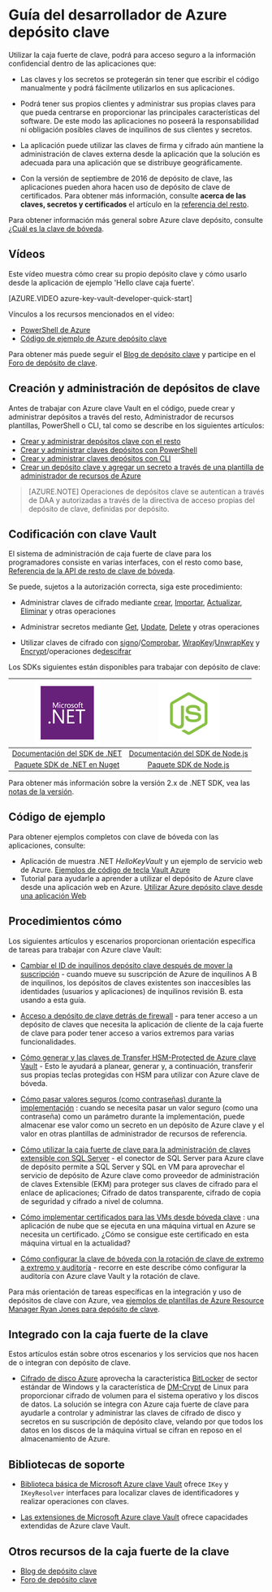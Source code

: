 <properties
   pageTitle="Clave de la Guía del desarrollador de depósito | Microsoft Azure"
   description="Los desarrolladores pueden utilizar el depósito de Azure clave para administrar claves de cifrado en el entorno de Microsoft Azure. "
   services="key-vault"
   documentationCenter=""
   authors="BrucePerlerMS"
   manager="mbaldwin"
   editor="bruceper" />
<tags
   ms.service="key-vault"
   ms.devlang="na"
   ms.topic="article"
   ms.tgt_pltfrm="na"
   ms.workload="identity"
   ms.date="10/03/2016"
   ms.author="bruceper" />

# <a name="azure-key-vault-developers-guide"></a>Guía del desarrollador de Azure depósito clave
Utilizar la caja fuerte de clave, podrá para acceso seguro a la información confidencial dentro de las aplicaciones que:

- Las claves y los secretos se protegerán sin tener que escribir el código manualmente y podrá fácilmente utilizarlos en sus aplicaciones.
- Podrá tener sus propios clientes y administrar sus propias claves para que pueda centrarse en proporcionar las principales características del software. De este modo las aplicaciones no poseerá la responsabilidad ni obligación posibles claves de inquilinos de sus clientes y secretos.
- La aplicación puede utilizar las claves de firma y cifrado aún mantiene la administración de claves externa desde la aplicación que la solución es adecuada para una aplicación que se distribuye geográficamente.

- Con la versión de septiembre de 2016 de depósito de clave, las aplicaciones pueden ahora hacen uso de depósito de clave de certificados. Para obtener más información, consulte **acerca de las claves, secretos y certificados** el artículo en la [referencia del resto](https://msdn.microsoft.com/library/azure/dn903623.aspx).

Para obtener información más general sobre Azure clave depósito, consulte [¿Cuál es la clave de bóveda](key-vault-whatis.md).

## <a name="videos"></a>Vídeos
Este vídeo muestra cómo crear su propio depósito clave y cómo usarlo desde la aplicación de ejemplo 'Hello clave caja fuerte'.

[AZURE.VIDEO azure-key-vault-developer-quick-start]

Vínculos a los recursos mencionados en el vídeo:
- [PowerShell de Azure](http://go.microsoft.com/fwlink/p/?linkid=320376&clcid=0x409)
- [Código de ejemplo de Azure depósito clave](http://go.microsoft.com/fwlink/?LinkId=521527&clcid=0x409)

Para obtener más puede seguir el [Blog de depósito clave](http://aka.ms/kvblog) y participe en el [Foro de depósito de clave](http://aka.ms/kvforum).

## <a name="creating-and-managing-key-vaults"></a>Creación y administración de depósitos de clave

Antes de trabajar con Azure clave Vault en el código, puede crear y administrar depósitos a través del resto, Administrador de recursos plantillas, PowerShell o CLI, tal como se describe en los siguientes artículos:

- [Crear y administrar depósitos clave con el resto](https://msdn.microsoft.com/library/azure/mt620024.aspx)
- [Crear y administrar claves depósitos con PowerShell](key-vault-get-started.md)
- [Crear y administrar claves depósitos con CLI](key-vault-manage-with-cli.md)
- [Crear un depósito clave y agregar un secreto a través de una plantilla de administrador de recursos de Azure](../resource-manager-template-keyvault.md)

>[AZURE.NOTE] Operaciones de depósitos clave se autentican a través de DAA y autorizadas a través de la directiva de acceso propias del depósito de clave, definidas por depósito.

## <a name="coding-with-key-vault"></a>Codificación con clave Vault

El sistema de administración de caja fuerte de clave para los programadores consiste en varias interfaces, con el resto como base, [Referencia de la API de resto de clave de bóveda](https://msdn.microsoft.com/library/azure/dn903609.aspx).

Se puede, sujetos a la autorización correcta, siga este procedimiento:

- Administrar claves de cifrado mediante [crear](https://msdn.microsoft.com/library/azure/dn903634.aspx), [Importar](https://msdn.microsoft.com/library/azure/dn903626.aspx), [Actualizar](https://msdn.microsoft.com/library/azure/dn903616.aspx), [Eliminar](https://msdn.microsoft.com/library/azure/dn903611.aspx) y otras operaciones

- Administrar secretos mediante [Get](https://msdn.microsoft.com/library/azure/dn903633.aspx), [Update](https://msdn.microsoft.com/library/azure/dn986818.aspx), [Delete](https://msdn.microsoft.com/library/azure/dn903613.aspx) y otras operaciones

- Utilizar claves de cifrado con [signo](https://msdn.microsoft.com/library/azure/dn878096.aspx)/[Comprobar](https://msdn.microsoft.com/library/azure/dn878082.aspx), [WrapKey](https://msdn.microsoft.com/library/azure/dn878066.aspx)/[UnwrapKey](https://msdn.microsoft.com/library/azure/dn878079.aspx) y [Encrypt](https://msdn.microsoft.com/library/azure/dn878060.aspx)/operaciones de[descifrar](https://msdn.microsoft.com/library/azure/dn878097.aspx)

Los SDKs siguientes están disponibles para trabajar con depósito de clave:

|[![.NET](./media/key-vault-developers-guide/msft.netlogo_purple.png)](https://msdn.microsoft.com/library/mt765854.aspx)|[![Node.js](./media/key-vault-developers-guide/nodejs.png)](http://azure.github.io/azure-sdk-for-node/azure-arm-keyvault/latest)
|:--:|:--:|
|[Documentación del SDK de .NET](https://msdn.microsoft.com/library/mt765854.aspx)|[Documentación del SDK de Node.js](http://azure.github.io/azure-sdk-for-node/azure-arm-keyvault/latest)|
|[Paquete SDK de .NET en Nuget](http://www.nuget.org/packages/Microsoft.Azure.KeyVault)|[Paquete SDK de Node.js](https://www.npmjs.com/package/azure-keyvault)|

Para obtener más información sobre la versión 2.x de .NET SDK, vea las [notas de la versión](key-vault-dotnet2api-release-notes.md).

## <a name="example-code"></a>Código de ejemplo
Para obtener ejemplos completos con clave de bóveda con las aplicaciones, consulte:

- Aplicación de muestra .NET *HelloKeyVault* y un ejemplo de servicio web de Azure. [Ejemplos de código de tecla Vault Azure](http://www.microsoft.com/download/details.aspx?id=45343)
- Tutorial para ayudarle a aprender a utilizar el depósito de Azure clave desde una aplicación web en Azure. [Utilizar Azure depósito clave desde una aplicación Web](key-vault-use-from-web-application.md)

## <a name="how-tos"></a>Procedimientos cómo

Los siguientes artículos y escenarios proporcionan orientación específica de tareas para trabajar con Azure clave Vault:

- [Cambiar el ID de inquilinos depósito clave después de mover la suscripción](key-vault-subscription-move-fix.md) - cuando mueve su suscripción de Azure de inquilinos A B de inquilinos, los depósitos de claves existentes son inaccesibles las identidades (usuarios y aplicaciones) de inquilinos revisión B. esta usando a esta guía.
- [Acceso a depósito de clave detrás de firewall](key-vault-access-behind-firewall.md) - para tener acceso a un depósito de claves que necesita la aplicación de cliente de la caja fuerte de clave para poder tener acceso a varios extremos para varias funcionalidades.

- [Cómo generar y las claves de Transfer HSM-Protected de Azure clave Vault](key-vault-hsm-protected-keys.md) - Esto le ayudará a planear, generar y, a continuación, transferir sus propias teclas protegidas con HSM para utilizar con Azure clave de bóveda.
- [Cómo pasar valores seguros (como contraseñas) durante la implementación](../resource-manager-keyvault-parameter.md) : cuando se necesita pasar un valor seguro (como una contraseña) como un parámetro durante la implementación, puede almacenar ese valor como un secreto en un depósito de Azure clave y el valor en otras plantillas de administrador de recursos de referencia.
- [Cómo utilizar la caja fuerte de clave para la administración de claves extensible con SQL Server](https://msdn.microsoft.com/library/dn198405.aspx) - el conector de SQL Server para Azure clave de depósito permite a SQL Server y SQL en VM para aprovechar el servicio de depósito de Azure clave como proveedor de administración de claves Extensible (EKM) para proteger sus claves de cifrado para el enlace de aplicaciones; Cifrado de datos transparente, cifrado de copia de seguridad y cifrado a nivel de columna.
- [Cómo implementar certificados para las VMs desde bóveda clave](https://blogs.technet.microsoft.com/kv/2015/07/14/deploy-certificates-to-vms-from-customer-managed-key-vault/) : una aplicación de nube que se ejecuta en una máquina virtual en Azure se necesita un certificado. ¿Cómo se consigue este certificado en esta máquina virtual en la actualidad?
- [Cómo configurar la clave de bóveda con la rotación de clave de extremo a extremo y auditoría](key-vault-key-rotation-log-monitoring.md) - recorre en este describe cómo configurar la auditoría con Azure clave Vault y la rotación de clave.

Para más orientación de tareas específicas en la integración y uso de depósitos de clave con Azure, vea [ejemplos de plantillas de Azure Resource Manager Ryan Jones para depósito de clave](https://github.com/rjmax/ArmExamples/tree/master/keyvaultexamples).

## <a name="integrated-with-key-vault"></a>Integrado con la caja fuerte de la clave

Estos artículos están sobre otros escenarios y los servicios que nos hacen de o integran con depósito de clave.

- [Cifrado de disco Azure](../security/azure-security-disk-encryption.md) aprovecha la característica [BitLocker](https://technet.microsoft.com/library/cc732774.aspx) de sector estándar de Windows y la característica de [DM-Crypt](https://en.wikipedia.org/wiki/Dm-crypt) de Linux para proporcionar cifrado de volumen para el sistema operativo y los discos de datos. La solución se integra con Azure caja fuerte de clave para ayudarle a controlar y administrar las claves de cifrado de disco y secretos en su suscripción de depósito clave, velando por que todos los datos en los discos de la máquina virtual se cifran en reposo en el almacenamiento de Azure.


## <a name="supporting-libraries"></a>Bibliotecas de soporte

- [Biblioteca básica de Microsoft Azure clave Vault](http://www.nuget.org/packages/Microsoft.Azure.KeyVault.Core) ofrece `IKey` y `IKeyResolver` interfaces para localizar claves de identificadores y realizar operaciones con claves.

- [Las extensiones de Microsoft Azure clave Vault](http://www.nuget.org/packages/Microsoft.Azure.KeyVault.Extensions) ofrece capacidades extendidas de Azure clave Vault.

## <a name="other-key-vault-resources"></a>Otros recursos de la caja fuerte de la clave
- [Blog de depósito clave](http://aka.ms/kvblog)
- [Foro de depósito clave](http://aka.ms/kvforum)
